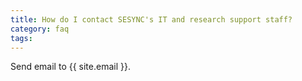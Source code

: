 ```yaml
---
title: How do I contact SESYNC's IT and research support staff?
category: faq
tags:
---
```



Send email to {{ site.email }}.
